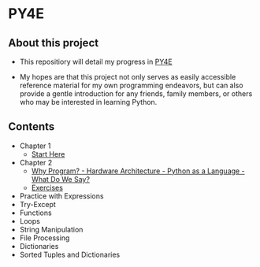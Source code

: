 # PY4E

## About this project

- This repositiory will detail my progress in [PY4E](https://www.py4e.com/)

- My hopes are that this project not only serves as easily accessible reference material for my own programming endeavors, but can also provide a gentle introduction for any friends, family members, or others who may be interested in learning Python.

## Contents

- Chapter 1
  - [Start Here](/Chapter_1/notes.md)
- Chapter 2
  - [Why Program? - Hardware Architecture - Python as a Language - What Do We Say?](/Chapter_2/notes.md)
  - [Exercises](/Chapter_2/exercises/hello_world.py)
- Practice with Expressions
- Try-Except
- Functions
- Loops
- String Manipulation
- File Processing
- Dictionaries
- Sorted Tuples and Dictionaries

